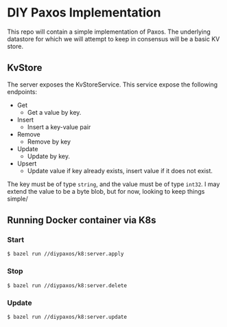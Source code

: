 # DIY Paxos Implementation

This repo will contain a simple implementation of Paxos. The underlying datastore for which we will attempt to keep in consensus will be a basic KV store.

## KvStore

The server exposes the KvStoreService. This service expose the following endpoints:

* Get
  * Get a value by key.
* Insert
  * Insert a key-value pair
* Remove
  * Remove by key
* Update
  * Update by key.
* Upsert
  * Update value if key already exists, insert value if it does not exist.
  
The key must be of type  `string`, and the value must be of type `int32`. I may extend the value to be a byte blob, but for now, looking to keep things simple/


## Running Docker container via K8s

### Start

```shell
$ bazel run //diypaxos/k8:server.apply
```

### Stop

```shell
$ bazel run //diypaxos/k8:server.delete
```

### Update

```shell
$ bazel run //diypaxos/k8:server.update
```